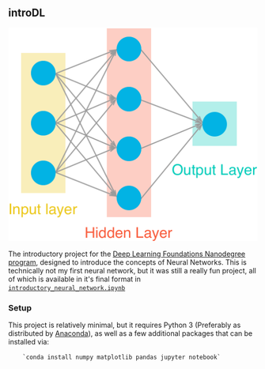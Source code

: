 ## introDL

![](assets/neural_network.png)

The introductory project for the [Deep Learning Foundations Nanodegree program](https://www.udacity.com/course/deep-learning-nanodegree-foundation--nd101), designed to introduce the concepts of Neural Networks. This is technically not my first neural network, but it was still a really fun project, all of which is available in it's final format in [`introductory_neural_network.ipynb`](https://github.com/Vvkmnn/introDL/blob/master/introductory_neural_network.ipynb)

### Setup

This project is relatively minimal, but it requires Python 3 (Preferably as distributed by [Anaconda](https://www.continuum.io/downloads)), as well as a few additional packages that can be installed via:

        `conda install numpy matplotlib pandas jupyter notebook`